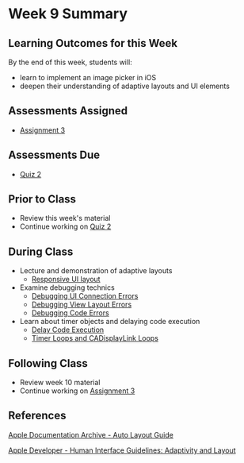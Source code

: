 # Week 9 Summary

## Learning Outcomes for this Week

By the end of this week, students will:

- learn to implement an image picker in iOS
- deepen their understanding of adaptive layouts and UI elements

## Assessments Assigned

- [Assignment 3](/assessments/assignments/assignment-3.md)

## Assessments Due

- [Quiz 2](/assessments/participation/quiz-2.md)

## Prior to Class

- Review this week's material
- Continue working on [Quiz 2](/assessments/participation/quiz-2.md)

## During Class

- Lecture and demonstration of adaptive layouts
    - [Responsive UI layout](./responsive-layout.md)
- Examine debugging technics
    - [Debugging UI Connection Errors](./ui-errors.md)
    - [Debugging View Layout Errors](./view-errors.md)
    - [Debugging Code Errors](./code-errors.md)
- Learn about timer objects and delaying code execution
    - [Delay Code Execution](./delay-code.md)
    - [Timer Loops and CADisplayLink Loops](./timer-loops.md)

## Following Class

- Review week 10 material
- Continue working on [Assignment 3](/assessments/assignments/assignment-3.md)

## References

[Apple Documentation Archive - Auto Layout Guide](https://developer.apple.com/library/archive/documentation/UserExperience/Conceptual/AutolayoutPG/index.html#//apple_ref/doc/uid/TP40010853-CH7-SW1)

[Apple Developer - Human Interface Guidelines: Adaptivity and Layout](https://developer.apple.com/design/human-interface-guidelines/ios/visual-design/adaptivity-and-layout/)
